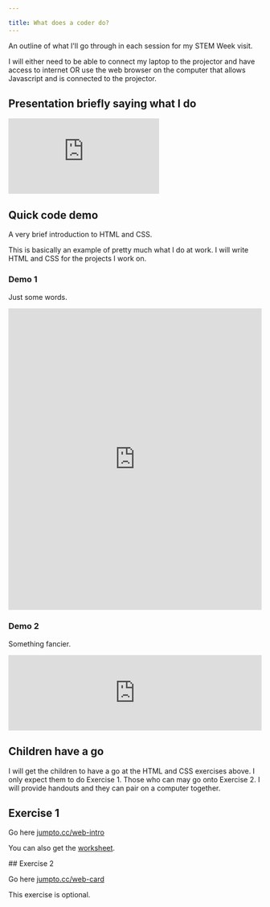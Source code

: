```yaml
---

title: What does a coder do?
---
```


An outline of what I'll go through in each session for my STEM Week visit.

I will either need to be able to connect my laptop to the projector and have access to internet OR use the web browser on the computer that allows Javascript and is connected to the projector.

## Presentation briefly saying what I do

<div class="embed-container">
  <iframe src="https://docs.google.com/presentation/d/1CYbcXguWnokZ3Ig_5hVUyH35fL5dDncqn6rv_Ch4BCY/embed?start=false&loop=false&delayms=3000" frameborder="0" allowfullscreen="true" mozallowfullscreen="true" webkitallowfullscreen="true">
  </iframe>
</div>

## Quick code demo

A very brief introduction to HTML and CSS.

This is basically an example of pretty much what I do at work. I will write HTML and CSS for the projects I work on.

### Demo 1

Just some words.

<div class="embed-container">
  <iframe src="https://trinket.io/embed/html/6a71fca32a" width="100%" height="600" frameborder="0" marginwidth="0" marginheight="0" allowfullscreen="true" mozallowfullscreen="true" webkitallowfullscreen="true"></iframe>
</div>

### Demo 2

Something fancier.

<div class="embed-container">
  <iframe src="https://trinket.io/embed/html/fb945860a8" width="100%" frameborder="0" marginwidth="0" marginheight="0" allowfullscreen="true" mozallowfullscreen="true" webkitallowfullscreen="true"></iframe>
</div>

## Children have a go

I will get the children to have a go at the HTML and CSS exercises above. I only expect them to do Exercise 1. Those who can may go onto Exercise 2. I will provide handouts and they can pair on a computer together.

## Exercise 1

Go here [jumpto.cc/web-intro](http://jumpto.cc/web-intro)

You can also get the [worksheet](https://codeclubprojects.org/en-GB/webdev/happy-birthday/).

## Exercise 2

Go here [jumpto.cc/web-card](http://jumpto.cc/web-card)

This exercise is optional.
